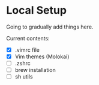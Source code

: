 # Local Setup

Going to gradually add things here.

Current contents:

- [x] .vimrc file
- [x] Vim themes (Molokai)
- [ ] .zshrc
- [ ] brew installation
- [ ] sh utils
